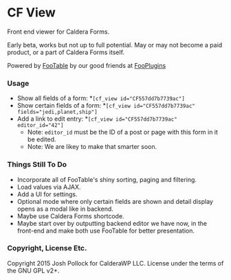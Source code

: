 # CF View
Front end viewer for Caldera Forms.

Early beta, works but not up to full potential. May or may not become a paid product, or a part of Caldera Forms itself.

Powered by [FooTable](http://fooplugins.github.io/) by our good friends at [FooPlugins](http://fooplugins.com/)

### Usage
* Show all fields of a form:
    *`[cf_view id="CF557dd7b7739ac"]`
* Show certain fields of a form:
    *`[cf_view id="CF557dd7b7739ac" fields="jedi,planet,ship"]`
* Add a link to edit entry:
    *`[cf_view id="CF557dd7b7739ac" editor_id="42"]`
    * Note: `editor_id` must be the ID of a post or page with this form in it be edited.
    * Note: We are likey to make that smarter soon.

### Things Still To Do
* Incorporate all of FooTable's shiny sorting, paging and filtering.
* Load values via AJAX.
* Add a UI for settings.
* Optional mode where only certain fields are shown and detail display opens as a modal like in backend.
* Maybe use Caldera Forms shortcode.
* Maybe start over by outputting backend editor we have now, in the front-end and make both use FooTable for better presentation.


### Copyright, License Etc.
Copyright 2015 Josh Pollock for CalderaWP LLC. License under the terms of the GNU GPL v2+.

